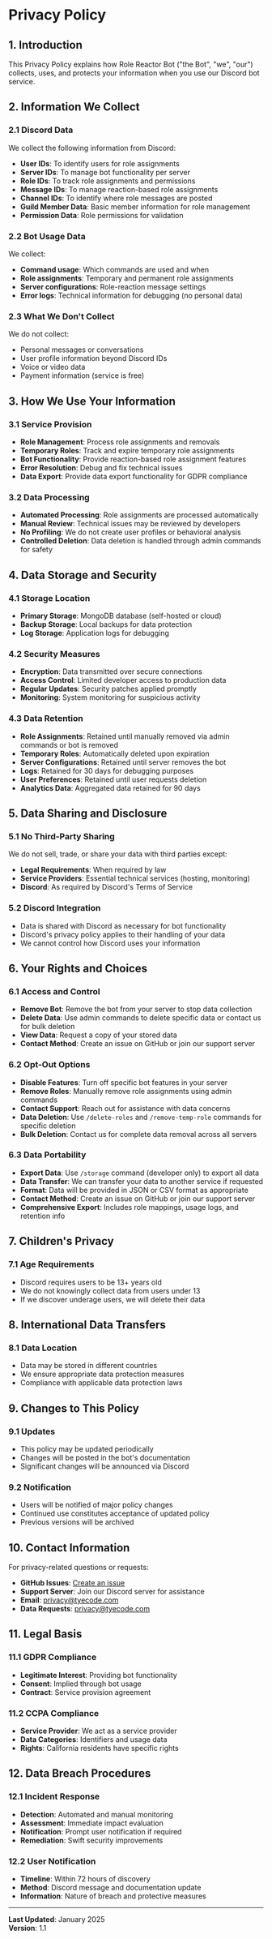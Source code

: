 # Privacy Policy

## 1. Introduction

This Privacy Policy explains how Role Reactor Bot ("the Bot", "we", "our") collects, uses, and protects your information when you use our Discord bot service.

## 2. Information We Collect

### 2.1 Discord Data

We collect the following information from Discord:

- **User IDs**: To identify users for role assignments
- **Server IDs**: To manage bot functionality per server
- **Role IDs**: To track role assignments and permissions
- **Message IDs**: To manage reaction-based role assignments
- **Channel IDs**: To identify where role messages are posted
- **Guild Member Data**: Basic member information for role management
- **Permission Data**: Role permissions for validation

### 2.2 Bot Usage Data

We collect:

- **Command usage**: Which commands are used and when
- **Role assignments**: Temporary and permanent role assignments
- **Server configurations**: Role-reaction message settings
- **Error logs**: Technical information for debugging (no personal data)

### 2.3 What We Don't Collect

We do not collect:

- Personal messages or conversations
- User profile information beyond Discord IDs
- Voice or video data
- Payment information (service is free)

## 3. How We Use Your Information

### 3.1 Service Provision

- **Role Management**: Process role assignments and removals
- **Temporary Roles**: Track and expire temporary role assignments
- **Bot Functionality**: Provide reaction-based role assignment features
- **Error Resolution**: Debug and fix technical issues
- **Data Export**: Provide data export functionality for GDPR compliance

### 3.2 Data Processing

- **Automated Processing**: Role assignments are processed automatically
- **Manual Review**: Technical issues may be reviewed by developers
- **No Profiling**: We do not create user profiles or behavioral analysis
- **Controlled Deletion**: Data deletion is handled through admin commands for safety

## 4. Data Storage and Security

### 4.1 Storage Location

- **Primary Storage**: MongoDB database (self-hosted or cloud)
- **Backup Storage**: Local backups for data protection
- **Log Storage**: Application logs for debugging

### 4.2 Security Measures

- **Encryption**: Data transmitted over secure connections
- **Access Control**: Limited developer access to production data
- **Regular Updates**: Security patches applied promptly
- **Monitoring**: System monitoring for suspicious activity

### 4.3 Data Retention

- **Role Assignments**: Retained until manually removed via admin commands or bot is removed
- **Temporary Roles**: Automatically deleted upon expiration
- **Server Configurations**: Retained until server removes the bot
- **Logs**: Retained for 30 days for debugging purposes
- **User Preferences**: Retained until user requests deletion
- **Analytics Data**: Aggregated data retained for 90 days

## 5. Data Sharing and Disclosure

### 5.1 No Third-Party Sharing

We do not sell, trade, or share your data with third parties except:

- **Legal Requirements**: When required by law
- **Service Providers**: Essential technical services (hosting, monitoring)
- **Discord**: As required by Discord's Terms of Service

### 5.2 Discord Integration

- Data is shared with Discord as necessary for bot functionality
- Discord's privacy policy applies to their handling of your data
- We cannot control how Discord uses your information

## 6. Your Rights and Choices

### 6.1 Access and Control

- **Remove Bot**: Remove the bot from your server to stop data collection
- **Delete Data**: Use admin commands to delete specific data or contact us for bulk deletion
- **View Data**: Request a copy of your stored data
- **Contact Method**: Create an issue on GitHub or join our support server

### 6.2 Opt-Out Options

- **Disable Features**: Turn off specific bot features in your server
- **Remove Roles**: Manually remove role assignments using admin commands
- **Contact Support**: Reach out for assistance with data concerns
- **Data Deletion**: Use `/delete-roles` and `/remove-temp-role` commands for specific deletion
- **Bulk Deletion**: Contact us for complete data removal across all servers

### 6.3 Data Portability

- **Export Data**: Use `/storage` command (developer only) to export all data
- **Data Transfer**: We can transfer your data to another service if requested
- **Format**: Data will be provided in JSON or CSV format as appropriate
- **Contact Method**: Create an issue on GitHub or join our support server
- **Comprehensive Export**: Includes role mappings, usage logs, and retention info

## 7. Children's Privacy

### 7.1 Age Requirements

- Discord requires users to be 13+ years old
- We do not knowingly collect data from users under 13
- If we discover underage users, we will delete their data

## 8. International Data Transfers

### 8.1 Data Location

- Data may be stored in different countries
- We ensure appropriate data protection measures
- Compliance with applicable data protection laws

## 9. Changes to This Policy

### 9.1 Updates

- This policy may be updated periodically
- Changes will be posted in the bot's documentation
- Significant changes will be announced via Discord

### 9.2 Notification

- Users will be notified of major policy changes
- Continued use constitutes acceptance of updated policy
- Previous versions will be archived

## 10. Contact Information

For privacy-related questions or requests:

- **GitHub Issues**: [Create an issue](https://github.com/tyecode-bots/role-reactor-bot/issues)
- **Support Server**: Join our Discord server for assistance
- **Email**: privacy@tyecode.com
- **Data Requests**: privacy@tyecode.com

## 11. Legal Basis

### 11.1 GDPR Compliance

- **Legitimate Interest**: Providing bot functionality
- **Consent**: Implied through bot usage
- **Contract**: Service provision agreement

### 11.2 CCPA Compliance

- **Service Provider**: We act as a service provider
- **Data Categories**: Identifiers and usage data
- **Rights**: California residents have specific rights

## 12. Data Breach Procedures

### 12.1 Incident Response

- **Detection**: Automated and manual monitoring
- **Assessment**: Immediate impact evaluation
- **Notification**: Prompt user notification if required
- **Remediation**: Swift security improvements

### 12.2 User Notification

- **Timeline**: Within 72 hours of discovery
- **Method**: Discord message and documentation update
- **Information**: Nature of breach and protective measures

---

**Last Updated**: January 2025  
**Version**: 1.1
